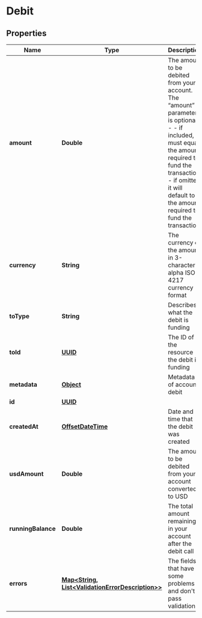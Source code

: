 
# Debit

## Properties
Name | Type | Description | Notes
------------ | ------------- | ------------- | -------------
**amount** | **Double** | The amount to be debited from your account.  The “amount” parameter is optional - - if included, it must equal the amount required to fund the transaction. - if omitted, it will default to the amount required to fund the transaction.  |  [optional]
**currency** | **String** | The currency of the amount in 3-character alpha ISO 4217 currency format | 
**toType** | **String** | Describes what the debit is funding | 
**toId** | [**UUID**](UUID.md) | The ID of the resource the debit is funding | 
**metadata** | [**Object**](.md) | Metadata of account debit |  [optional]
**id** | [**UUID**](UUID.md) |  |  [optional]
**createdAt** | [**OffsetDateTime**](OffsetDateTime.md) | Date and time that the debit was created |  [optional]
**usdAmount** | **Double** | The amount to be debited from your account converted to USD  |  [optional]
**runningBalance** | **Double** | The total amount remaining in your account after the debit call  |  [optional]
**errors** | [**Map&lt;String, List&lt;ValidationErrorDescription&gt;&gt;**](List.md) | The fields that have some problems and don&#39;t pass validation |  [optional]



